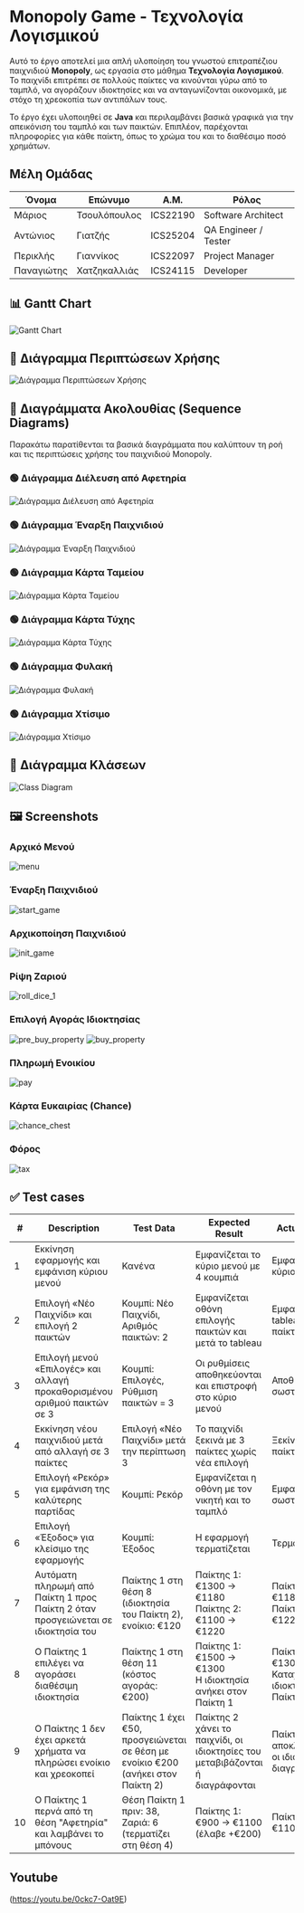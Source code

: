 # Monopoly Game - Τεχνολογία Λογισμικού

Αυτό το έργο αποτελεί μια απλή υλοποίηση του γνωστού επιτραπέζιου παιχνιδιού **Monopoly**, ως εργασία στο μάθημα **Τεχνολογία Λογισμικού**. Το παιχνίδι επιτρέπει σε πολλούς παίκτες να κινούνται γύρω από το ταμπλό, να αγοράζουν ιδιοκτησίες και να ανταγωνίζονται οικονομικά, με στόχο τη χρεοκοπία των αντιπάλων τους.

Το έργο έχει υλοποιηθεί σε **Java** και περιλαμβάνει βασικά γραφικά για την απεικόνιση του ταμπλό και των παικτών. Επιπλέον, παρέχονται πληροφορίες για κάθε παίκτη, όπως το χρώμα του και το διαθέσιμο ποσό χρημάτων.

## Μέλη Ομάδας

| Όνομα        | Επώνυμο           | Α.Μ.     | Ρόλος                     |
|--------------|-------------------|----------|----------------------------|
| Μάριος       | Τσουλόπουλος      | ICS22190 | Software Architect         |
| Αντώνιος     | Γιατζής           | ICS25204 | QA Engineer / Tester       |
| Περικλής     | Γιαννίκος         | ICS22097 | Project Manager            |
| Παναγιώτης   | Χατζηκαλλιάς      | ICS24115 | Developer                  |

## 📊 Gantt Chart

![Gantt Chart](./images/gantt.png)

## 🧩 Διάγραμμα Περιπτώσεων Χρήσης

![Διάγραμμα Περιπτώσεων Χρήσης](./USE_CASE_SEQUENCE_DIAGRAMMS/ΔΙΑΓΡΑΜΜΑ_USE_CASE/MonopolyUseCase.svg)

## 📌 Διαγράμματα Ακολουθίας (Sequence Diagrams)

Παρακάτω παρατίθενται τα βασικά διαγράμματα που καλύπτουν τη ροή και τις περιπτώσεις χρήσης του παιχνιδιού Monopoly.

### 🟢 Διάγραμμα Διέλευση από Αφετηρία
![Διάγραμμα Διέλευση από Αφετηρία](./USE_CASE_SEQUENCE_DIAGRAMMS/ΔΙΑΓΡΑΜΜΑΤΑ_ΑΚΟΛΟΥΘΙΑΣ/ΔΙΑΓΡΑΜΜΑ_ΔΙΕΛΕΥΣΗ_ΑΦΕΤΗΡΙΑ.svg)

### 🟢 Διάγραμμα Έναρξη Παιχνιδιού
![Διάγραμμα Έναρξη Παιχνιδιού](./USE_CASE_SEQUENCE_DIAGRAMMS/ΔΙΑΓΡΑΜΜΑΤΑ_ΑΚΟΛΟΥΘΙΑΣ/ΔΙΑΓΡΑΜΜΑ_ΕΝΑΡΞΗ_ΠΑΙΧΝ.svg)

### 🟢 Διάγραμμα Κάρτα Ταμείου
![Διάγραμμα Κάρτα Ταμείου](./USE_CASE_SEQUENCE_DIAGRAMMS/ΔΙΑΓΡΑΜΜΑΤΑ_ΑΚΟΛΟΥΘΙΑΣ/ΔΙΑΓΡΑΜΜΑ_ΚΑΡΤΑ_ΤΑΜΕΙΟΥ.svg)

### 🟢 Διάγραμμα Κάρτα Τύχης
![Διάγραμμα Κάρτα Τύχης](./USE_CASE_SEQUENCE_DIAGRAMMS/ΔΙΑΓΡΑΜΜΑΤΑ_ΑΚΟΛΟΥΘΙΑΣ/ΔΙΑΓΡΑΜΜΑ_ΚΑΡΤΑ_ΤΥΧΗΣ.svg)

### 🟢 Διάγραμμα Φυλακή
![Διάγραμμα Φυλακή](./USE_CASE_SEQUENCE_DIAGRAMMS/ΔΙΑΓΡΑΜΜΑΤΑ_ΑΚΟΛΟΥΘΙΑΣ/ΔΙΑΓΡΑΜΜΑ_ΦΥΛΑΚΗ.svg)

### 🟢 Διάγραμμα Χτίσιμο
![Διάγραμμα Χτίσιμο](./USE_CASE_SEQUENCE_DIAGRAMMS/ΔΙΑΓΡΑΜΜΑΤΑ_ΑΚΟΛΟΥΘΙΑΣ/ΔΙΑΓΡΑΜΜΑ_ΧΤΙΣΙΜΟ.svg)

## 📐 Διάγραμμα Κλάσεων

![Class Diagram](./images/diagram.png)

## 🖼️ Screenshots

### Αρχικό Μενού
![menu](screenshot/menu.png)

### Έναρξη Παιχνιδιού
![start_game](screenshot/start_game.png)

### Αρχικοποίηση Παιχνιδιού
![init_game](screenshot/init_game.png)

### Ρίψη Ζαριού
![roll_dice_1](screenshot/roll_dice_1.png)

### Επιλογή Αγοράς Ιδιοκτησίας
![pre_buy_property](screenshot/pre_buy_property.png)
![buy_property](screenshot/buy_property.png)

### Πληρωμή Ενοικίου
![pay](screenshot/pay.png)

### Κάρτα Ευκαιρίας (Chance)
![chance_chest](screenshot/chance_chest.png)

### Φόρος
![tax](screenshot/tax.png)

## ✅ Test cases

| #  | Description                                                                 | Test Data                                                                 | Expected Result                                                                 | Actual Result                            | Pass/Fail |
|----|------------------------------------------------------------------------------|---------------------------------------------------------------------------|----------------------------------------------------------------------------------|------------------------------------------|-----------|
| 1  | Εκκίνηση εφαρμογής και εμφάνιση κύριου μενού                               | Κανένα                                                                    | Εμφανίζεται το κύριο μενού με 4 κουμπιά                                        | Εμφανίστηκε το κύριο μενού               | Pass      |
| 2  | Επιλογή «Νέο Παιχνίδι» και επιλογή 2 παικτών                               | Κουμπί: Νέο Παιχνίδι, Αριθμός παικτών: 2                                  | Εμφανίζεται οθόνη επιλογής παικτών και μετά το tableau                          | Εμφανίστηκε το tableau με 2 παίκτες      | Pass      |
| 3  | Επιλογή μενού «Επιλογές» και αλλαγή προκαθορισμένου αριθμού παικτών σε 3   | Κουμπί: Επιλογές, Ρύθμιση παικτών = 3                                     | Οι ρυθμίσεις αποθηκεύονται και επιστροφή στο κύριο μενού                        | Αποθηκεύτηκαν σωστά                       | Pass      |
| 4  | Εκκίνηση νέου παιχνιδιού μετά από αλλαγή σε 3 παίκτες                      | Επιλογή «Νέο Παιχνίδι» μετά την περίπτωση 3                               | Το παιχνίδι ξεκινά με 3 παίκτες χωρίς νέα επιλογή                               | Ξεκίνησε με 3 παίκτες                     | Pass      |
| 5  | Επιλογή «Ρεκόρ» για εμφάνιση της καλύτερης παρτίδας                        | Κουμπί: Ρεκόρ                                                              | Εμφανίζεται η οθόνη με τον νικητή και το ταμπλό                                | Εμφανίστηκε σωστά                         | Pass      |
| 6  | Επιλογή «Έξοδος» για κλείσιμο της εφαρμογής                                | Κουμπί: Έξοδος                                                             | Η εφαρμογή τερματίζεται                                                         | Τερματίστηκε                              | Pass      |
| 7  | Αυτόματη πληρωμή από Παίκτη 1 προς Παίκτη 2 όταν προσγειώνεται σε ιδιοκτησία του | Παίκτης 1 στη θέση 8 (ιδιοκτησία του Παίκτη 2), ενοίκιο: €120           | Παίκτης 1: €1300 → €1180<br>Παίκτης 2: €1100 → €1220                           | Παίκτης 1: €1180<br>Παίκτης 2: €1220     | Pass      |
| 8  | Ο Παίκτης 1 επιλέγει να αγοράσει διαθέσιμη ιδιοκτησία                     | Παίκτης 1 στη θέση 11 (κόστος αγοράς: €200)                               | Παίκτης 1: €1500 → €1300<br>Η ιδιοκτησία ανήκει στον Παίκτη 1                  | Παίκτης 1: €1300<br>Καταχωρήθηκε ιδιοκτησία στον Παίκτη 1 | Pass      |
| 9  | Ο Παίκτης 1 δεν έχει αρκετά χρήματα να πληρώσει ενοίκιο και χρεοκοπεί     | Παίκτης 1 έχει €50, προσγειώνεται σε θέση με ενοίκιο €200 (ανήκει στον Παίκτη 2) | Παίκτης 2 χάνει το παιχνίδι, οι ιδιοκτησίες του μεταβιβάζονται ή διαγράφονται | Παίκτης 2 αποκλείστηκε, οι ιδιοκτησίες διαγράφηκαν | Pass      |
| 10 | Ο Παίκτης 1 περνά από τη θέση "Αφετηρία" και λαμβάνει το μπόνους           | Θέση Παίκτη 1 πριν: 38, Ζαριά: 6 (τερματίζει στη θέση 4)                  | Παίκτης 1: €900 → €1100 (έλαβε +€200)                                          | Παίκτης 1: €1100                          | Pass      |


## Youtube
(https://youtu.be/0ckc7-Oat9E)
